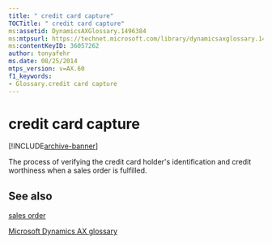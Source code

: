 ```yaml
---
title: " credit card capture"
TOCTitle: " credit card capture"
ms:assetid: DynamicsAXGlossary.1496384
ms:mtpsurl: https://technet.microsoft.com/library/dynamicsaxglossary.1496384(v=AX.60)
ms:contentKeyID: 36057262
author: tonyafehr
ms.date: 08/25/2014
mtps_version: v=AX.60
f1_keywords:
- Glossary.credit card capture
---
```


# credit card capture


[!INCLUDE[archive-banner](includes/archive-banner.md)]

The process of verifying the credit card holder's identification and credit worthiness when a sales order is fulfilled.

## See also

[sales order](sales-order.md)

[Microsoft Dynamics AX glossary](glossary/microsoft-dynamics-ax-glossary.md)

  


